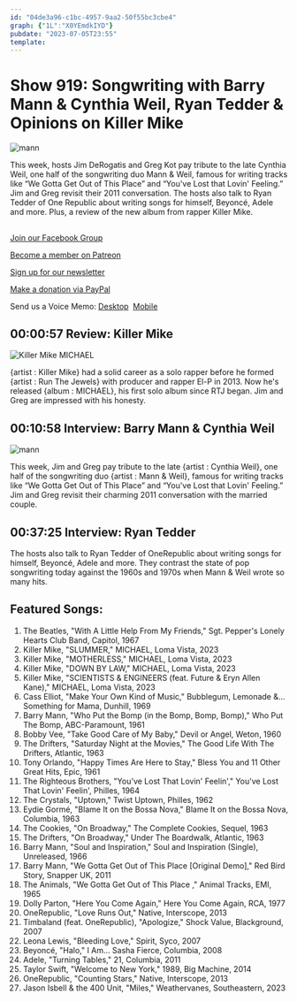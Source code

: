 ```yaml
---
id: "04de3a96-c1bc-4957-9aa2-50f55bc3cbe4"
graph: {"1L":"X0YEmdkIYD"}
pubdate: "2023-07-05T23:55"
template: 
---
```






# Show 919: Songwriting with Barry Mann & Cynthia Weil, Ryan Tedder & Opinions on Killer Mike

![mann](https://static.soundopinions.org/images/2023/mann-weil-8197.jpeg)

This week, hosts Jim DeRogatis and Greg Kot pay tribute to the late Cynthia Weil, one half of the songwriting duo Mann & Weil, famous for writing tracks like “We Gotta Get Out of This Place” and “You've Lost that Lovin' Feeling.” Jim and Greg revisit their 2011 conversation. The hosts also talk to Ryan Tedder of One Republic about writing songs for himself, Beyoncé, Adele and more. Plus, a review of the new album from rapper Killer Mike.



## 

[Join our Facebook Group](https://bit.ly/3sivr9T)

[Become a member on Patreon](https://bit.ly/3slWZvc)

[Sign up for our newsletter](https://bit.ly/3eEvRnG)

[Make a donation via PayPal](https://bit.ly/3dmt9lU)

Send us a Voice Memo: [Desktop](bit.ly/2RyD5Ah)  [Mobile](sayhi.chat/soundops)



## 00:00:57 Review: Killer Mike

![Killer Mike MICHAEL](https://static.soundopinions.org/assets/919/1L12.jpg)

{artist : Killer Mike} had a solid career as a solo rapper before he formed {artist : Run The Jewels} with producer and rapper El-P in 2013. Now he's released {album : MICHAEL}, his first solo album since RTJ began. Jim and Greg are impressed with his honesty.



## 00:10:58 Interview: Barry Mann & Cynthia Weil

![mann](https://static.soundopinions.org/images/2023/mann-weil-8197.jpeg)

This week, Jim and Greg pay tribute to the late {artist : Cynthia Weil}, one half of the songwriting duo {artist : Mann & Weil}, famous for writing tracks like “We Gotta Get Out of This Place” and “You've Lost that Lovin' Feeling.” Jim and Greg revisit their charming 2011 conversation with the married couple.



## 00:37:25 Interview: Ryan Tedder

The hosts also talk to Ryan Tedder of OneRepublic about writing songs for himself, Beyoncé, Adele and more. They contrast the state of pop songwriting today against the 1960s and 1970s when Mann & Weil wrote so many hits.



## Featured Songs:

1. The Beatles, "With A Little Help From My Friends," Sgt. Pepper's Lonely Hearts Club Band, Capitol, 1967
2. Killer Mike, "SLUMMER," MICHAEL, Loma Vista, 2023
3. Killer Mike, "MOTHERLESS," MICHAEL, Loma Vista, 2023
4. Killer Mike, "DOWN BY LAW," MICHAEL, Loma Vista, 2023
5. Killer Mike, "SCIENTISTS & ENGINEERS (feat. Future & Eryn Allen Kane)," MICHAEL, Loma Vista, 2023
6. Cass Elliot, "Make Your Own Kind of Music," Bubblegum, Lemonade &... Something for Mama, Dunhill, 1969
7. Barry Mann, "Who Put the Bomp (in the Bomp, Bomp, Bomp)," Who Put The Bomp, ABC-Paramount, 1961
8. Bobby Vee, "Take Good Care of My Baby," Devil or Angel, Weton, 1960
9. The Drifters, "Saturday Night at the Movies," The Good Life With The Drifters, Atlantic, 1963
10. Tony Orlando, "Happy Times Are Here to Stay," Bless You and 11 Other Great Hits, Epic, 1961
11. The Righteous Brothers, "You've Lost That Lovin' Feelin'," You've Lost That Lovin' Feelin', Philles, 1964
12. The Crystals, "Uptown," Twist Uptown, Philles, 1962
13. Eydie Gormé, "Blame It on the Bossa Nova," Blame It on the Bossa Nova, Columbia, 1963
14. The Cookies, "On Broadway," The Complete Cookies, Sequel, 1963
15. The Drifters, "On Broadway," Under The Boardwalk, Atlantic, 1963
16. Barry Mann, "Soul and Inspiration," Soul and Inspiration (Single), Unreleased, 1966
17. Barry Mann, "We Gotta Get Out of This Place [Original Demo]," Red Bird Story, Snapper UK, 2011
18. The Animals, "We Gotta Get Out of This Place ," Animal Tracks, EMI, 1965
19. Dolly Parton, "Here You Come Again," Here You Come Again, RCA, 1977
20. OneRepublic, "Love Runs Out," Native, Interscope, 2013
21. Timbaland (feat. OneRepublic), "Apologize," Shock Value, Blackground, 2007
22. Leona Lewis, "Bleeding Love," Spirit, Syco, 2007
23. Beyoncé, "Halo," I Am... Sasha Fierce, Columbia, 2008
24. Adele, "Turning Tables," 21, Columbia, 2011
25. Taylor Swift, "Welcome to New York," 1989, Big Machine, 2014
26. OneRepublic, "Counting Stars," Native, Interscope, 2013
27. Jason Isbell & the 400 Unit, "Miles," Weathervanes, Southeastern, 2023